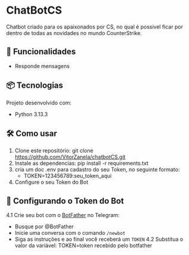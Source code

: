# ChatBotCS
Chatbot criado para os apaixonados por CS, no qual é possivel ficar por dentro de todas as novidades no mundo CounterStrike.

## 🚀 Funcionalidades
- Responde mensagens

## 📦 Tecnologias
Projeto desenvolvido com:
- Python 3.13.3

## 🛠️ Como usar
1. Clone este repositório:
git clone https://github.com/VitorZanela/chatbotCS.git
2. Instale as dependencias:
pip install -r requirements.txt
3. cria um doc .env para cadastro do seu Token, no seguinte formato:
    - TOKEN=123456789:seu_token_aqui
4. Configure o seu Token do Bot
## 🔑 Configurando o Token do Bot
4.1 Crie seu bot com o [BotFather](https://t.me/botfather) no Telegram:
   - Busque por @BotFather  
   - Inicie uma conversa com o comando `/newbot`
   - Siga as instruções e ao final você receberá um `TOKEN`
4.2 Substitua o valor da variável: TOKEN=token recebido pelo botfather
